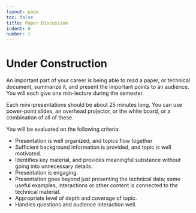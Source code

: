 ```yaml
---
layout: page
toc: false
title: Paper Discussion
indent: 0
number: 1
---
```


# Under Construction

An important part of your career is being able to read a paper, or technical document, summarize it, and present the important points to an audience.  You will each give one min-lecture during the semester.

Each mini-presentations should be about 25 minutes long.  You can use power-point slides,
an overhead projector, or the white board, or a combination of all of these.


You will be evaluated on the following criteria: 
  * Presentation is well organized, and topics flow together
  * Sufficient background information is provided, and topic is well motivated.
  * Identifies key material, and provides meaningful substance without going into unnecessary details.
  * Presentation is engaging.
  * Presentation goes beyond just presenting the technical data; some useful examples, interactions or other content is connected to the technical material.
  * Appropriate level of depth and coverage of topic.
  * Handles questions and audience interaction well.

